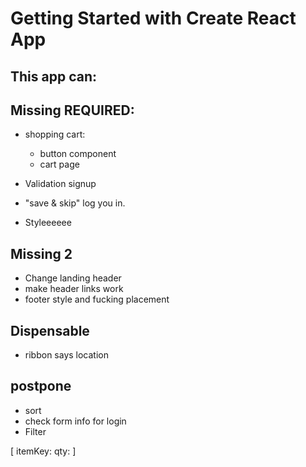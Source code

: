 # Getting Started with Create React App



## This app can:


## Missing REQUIRED:


 
* shopping cart:
    * button component 
    * cart page
    

* Validation signup
* "save & skip" log you in. 
* Styleeeeee

## Missing 2 

* Change landing header
* make header links work 
* footer style and fucking placement



## Dispensable
* ribbon says location 

## postpone 
* sort 
* check form info for login 
* Filter 

[
    itemKey:
    qty:
]